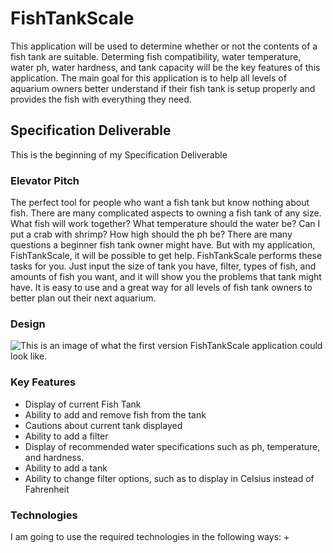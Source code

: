 # FishTankScale
This application will be used to determine whether or not the contents of a fish tank are suitable. Determing fish compatibility, water temperature, water ph, water hardness, and tank capacity will be the key features of this application. The main goal for this application is to help all levels of aquarium owners better understand if their fish tank is setup properly and provides the fish with everything they need.
## Specification Deliverable
This is the beginning of my Specification Deliverable
### Elevator Pitch
The perfect tool for people who want a fish tank but know nothing about fish. There are many complicated aspects to owning a fish tank of any size. What fish will work together? What temperature should the water be? Can I put a crab with shrimp? How high should the ph be? There are many questions a beginner fish tank owner might have. But with my application, FishTankScale, it will be possible to get help. FishTankScale performs these tasks for you. Just input the size of tank you have, filter, types of fish, and amounts of fish you want, and it will show you the problems that tank might have. It is easy to use and a great way for all levels of fish tank owners to better plan out their next aquarium.
### Design
![This is an image of what the first version FishTankScale application could look like.](https://github.com/kobycut/startup/blob/main/Screenshot%202024-09-10%20153309.png)
### Key Features
+ Display of current Fish Tank
+ Ability to add and remove fish from the tank
+ Cautions about current tank displayed
+ Ability to add a filter
+ Display of recommended water specifications such as ph, temperature, and hardness.
+ Ability to add a tank
+ Ability to change filter options, such as to display in Celsius instead of Fahrenheit
### Technologies
I am going to use the required technologies in the following ways:
+ 
